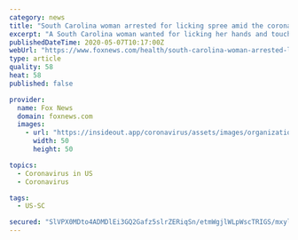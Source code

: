 ```yaml
---
category: news
title: "South Carolina woman arrested for licking spree amid the coronavirus pandemic: police"
excerpt: "A South Carolina woman wanted for licking her hands and touching items at a local sandwich shop, was arrested Saturday after she was caught doing the same thing inside a grocery store, police said."
publishedDateTime: 2020-05-07T10:17:00Z
webUrl: "https://www.foxnews.com/health/south-carolina-woman-arrested-licking-spree-amid-coronavirus-police"
type: article
quality: 58
heat: 58
published: false

provider:
  name: Fox News
  domain: foxnews.com
  images:
    - url: "https://insideout.app/coronavirus/assets/images/organizations/foxnews.com-50x50.jpg"
      width: 50
      height: 50

topics:
  - Coronavirus in US
  - Coronavirus

tags:
  - US-SC

secured: "SlVPX0MDto4ADMDlEi3GQ2Gafz5slrZERiqSn/etmWgjlWLpWscTRIGS/mxylWyM1Ds7xGVSzPVfvVz7EwI7BQ9/fx3mfzKu41zxGySehd4T125+us59xGt81Ml/cUv4Edg2IbXECornZX/vKVIdWLSOxq0Qj/EKtQeXraJmmy54A2zrsFFAZxntUHP6XlT5oF/8uVRY1nP1NUgz0vqmLuxtdx1PPMOkdDPz+gaihYWkwg8MhPerTyGuTOE6EMLTN8Bctuzt1K+1u9ezIlKcMer7UZAxrVL92HPmI4YgWRqkDPHgPt6EvYEzuaqj+xNpGXFlRKeelqUgWlbLgCbaNyJRpcwFa5ca1/HMQQwp1kJLoX1us66Tbm5rNyipd40R2M9JJEWM/Um+zQQxVO0N2hHcw9SvGQ7ytIGxZJ9WJ/YO5fOBtdyVz7xsbc+jjYHMTqev4Mco0C7AHRaGCktv5WPgXW1DZoNyNAKi1RTULFY=;KHov96Oq13GWx7nYOToMdQ=="
---
```


